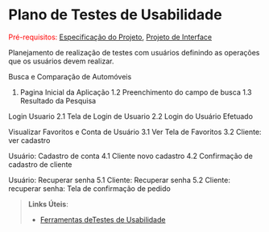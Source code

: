 # Plano de Testes de Usabilidade

<span style="color:red">Pré-requisitos: <a href="2-Especificação do Projeto.md"> Especificação do Projeto</a></span>, <a href="3-Projeto de Interface.md"> Projeto de Interface</a>

Planejamento de realização de testes com usuários definindo as operações que os usuários devem realizar.

Busca e Comparação de Automóveis
1.  Pagina Inicial da Aplicação
1.2 Preenchimento do campo de busca
1.3 Resultado da Pesquisa

Login Usuario
2.1 Tela de Login de Usuario
2.2 Login do Usuário Efetuado

Visualizar Favoritos e Conta de Usuário
3.1 Ver Tela de Favoritos
3.2 Cliente: ver cadastro

Usuário: Cadastro de conta
4.1 Cliente novo cadastro
4.2 Confirmação de cadastro de cliente

Usuário: Recuperar senha
5.1 Cliente: Recuperar senha
5.2 Cliente: recuperar senha: Tela de confirmação de pedido



> **Links Úteis**:
> - [Ferramentas deTestes de Usabilidade](https://www.usability.gov/how-to-and-tools/resources/templates.html)